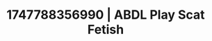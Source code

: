 ---
categories:
- Femdom wrestling
- Fantasy kink
- Demure
- Deep intimacy
- Gothic romance
image: /assets/images/1747788356990.jpg
layout: post
seo:
  description: Featured content with high-quality Scat Fetish, ABDL Play. HD images
    available.
  keywords: Scat Fetish, ABDL Play
  og_image: /assets/images/1747788356990.jpg
  schema_type: VisualArtwork
tags:
- ABDL Play
- Scat Fetish
- '#1747788356990'
title: 1747788356990 | ABDL Play Scat Fetish
---